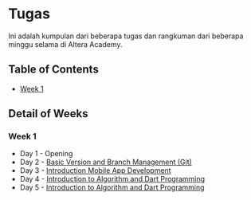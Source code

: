 # Tugas

Ini adalah kumpulan dari beberapa tugas dan rangkuman dari beberapa minggu selama di Altera Academy.

## Table of Contents
- [Week 1](#week-1)
<!-- - [Week 2](#week-2) -->


Detail of Weeks
---------------
### Week 1
- Day 1 - Opening
- Day 2 - [Basic Version and Branch Management (Git)](/02_Basic_Version_and_Branch_Management_(Git)/)
- Day 3 - [Introduction Mobile App Development](/03_Introduction_Mobile_App_Development/)
- Day 4 - [Introduction to Algorithm and Dart Programming](/04_Introduction_to_Algorithm_and_Dart_Programming/)
- Day 5 - [Introduction to Algorithm and Dart Programming](/04_Introduction_to_Algorithm_and_Dart_Programming/)

<!-- ### Week 2 -->